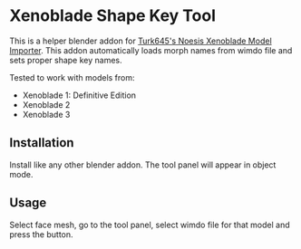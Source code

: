 # Xenoblade Shape Key Tool
This is a helper blender addon for [Turk645's Noesis Xenoblade Model Importer](https://github.com/Turk645/Xenoblade-Switch-Model-Importer-Noesis). This addon automatically loads morph names from wimdo file and sets proper shape key names.

Tested to work with models from:
 - Xenoblade 1: Definitive Edition
 - Xenoblade 2
 - Xenoblade 3

## Installation
Install like any other blender addon. The tool panel will appear in object mode.

## Usage
Select face mesh, go to the tool panel, select wimdo file for that model and press the button.